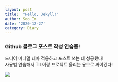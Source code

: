 ```yaml
---
layout: post
title:  "Hello, Jekyll!"
author: Soo Im
date: '2020-12-27'
category: Diary
---
```


### Github 블로그 포스트 작성 연습중!  
드디어 미니멀 테마 적용하고 포스트 쓰는 데 성공했다!  
사용법 연습해서 TIL이랑 프로젝트 올리는 용으로 써야겠다!

<img src= "https://user-images.githubusercontent.com/40853572/103171005-06b3cc80-488c-11eb-98b2-dbc9d7e609f5.jpg">

